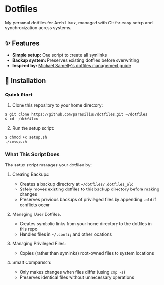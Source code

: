 # Dotfiles

My personal dotfiles for Arch Linux, managed with Git for easy setup and synchronization across systems.

## ✨ Features

- **Simple setup:** One script to create all symlinks
- **Backup system:** Preserves existing dotfiles before overwriting
- **Inspired by:** [Michael Samelly's dotfiles management guide](https://blog.smalleycreative.com/using-git-and-github-to-manage-your-dotfiles/)

## 🚀 Installation

### Quick Start

1. Clone this repository to your home directory:
```bash
$ git clone https://github.com/parasilius/dotfiles.git ~/dotfiles
$ cd ~/dotfiles
```
2. Run the setup script:
```bash
$ chmod +x setup.sh
./setup.sh
```

### What This Script Does

The setup script manages your dotfiles by:

1. Creating Backups:
    - Creates a backup directory at `~/dotfiles/.dotfiles_old`
    - Safely moves existing dotfiles to this backup directory before making changes
    - Preserves previous backups of privileged files by appending `.old` if conflicts occur

2. Managing User Dotfiles:
    - Creates symbolic links from your home directory to the dotfiles in this repo
    - Handles files in `~/.config` and other locations

3. Managing Privileged Files:
    - Copies (rather than symlinks) root-owned files to system locations

4. Smart Comparison:
    - Only makes changes when files differ (using `cmp -s`)
    - Preserves identical files without unnecessary operations
